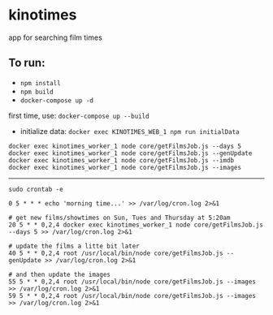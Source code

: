 # kinotimes
app for searching film times

## To run:
* `npm install`
* `npm build`
* `docker-compose up -d`


first time, use: `docker-compose up --build`
* initialize data: `docker exec KINOTIMES_WEB_1 npm run initialData`

```
docker exec kinotimes_worker_1 node core/getFilmsJob.js --days 5
docker exec kinotimes_worker_1 node core/getFilmsJob.js --genUpdate
docker exec kinotimes_worker_1 node core/getFilmsJob.js --imdb
docker exec kinotimes_worker_1 node core/getFilmsJob.js --images
```

-------------
`sudo crontab -e`
```
0 5 * * * echo 'morning time...' >> /var/log/cron.log 2>&1

# get new films/showtimes on Sun, Tues and Thursday at 5:20am
20 5 * * 0,2,4 docker exec kinotimes_worker_1 node core/getFilmsJob.js --days 5 >> /var/log/cron.log 2>&1

# update the films a litte bit later
40 5 * * 0,2,4 root /usr/local/bin/node core/getFilmsJob.js --genUpdate >> /var/log/cron.log 2>&1

# and then update the images
55 5 * * 0,2,4 root /usr/local/bin/node core/getFilmsJob.js --images >> /var/log/cron.log 2>&1
59 5 * * 0,2,4 root /usr/local/bin/node core/getFilmsJob.js --images >> /var/log/cron.log 2>&1
```
